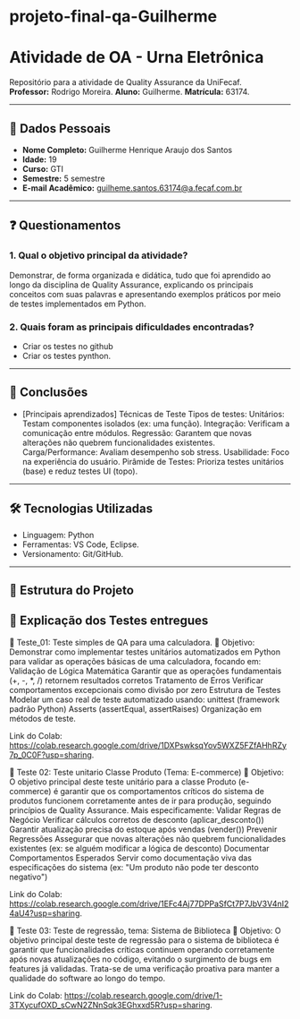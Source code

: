 # projeto-final-qa-Guilherme

# Atividade de OA - Urna Eletrônica

Repositório para a atividade de Quality Assurance da UniFecaf.  
**Professor:** Rodrigo Moreira.
**Aluno:** Guilherme.
**Matrícula:** 63174.

---

## 📌 Dados Pessoais
- **Nome Completo:** Guilherme Henrique Araujo dos Santos
- **Idade:** 19
- **Curso:** GTI
- **Semestre:** 5 semestre
- **E-mail Acadêmico:** guilheme.santos.63174@a.fecaf.com.br

---

## ❓ Questionamentos

### 1. Qual o objetivo principal da atividade?  
Demonstrar, de forma organizada e didática, tudo que foi aprendido ao longo da disciplina de Quality Assurance, explicando os principais conceitos com suas palavras e apresentando exemplos práticos por meio de testes implementados em Python.

### 2. Quais foram as principais dificuldades encontradas?  
- Criar os testes no github
- Criar os testes pynthon.

---

## 📝 Conclusões
- [Principais aprendizados]
Técnicas de Teste
Tipos de testes:
Unitários: Testam componentes isolados (ex: uma função).
Integração: Verificam a comunicação entre módulos.
Regressão: Garantem que novas alterações não quebrem funcionalidades existentes.
Carga/Performance: Avaliam desempenho sob stress.
Usabilidade: Foco na experiência do usuário.
Pirâmide de Testes: Prioriza testes unitários (base) e reduz testes UI (topo). 

---

## 🛠 Tecnologias Utilizadas
- Linguagem: Python  
- Ferramentas:  VS Code, Eclipse.  
- Versionamento: Git/GitHub.

---

## 📂 Estrutura do Projeto
## 📂 Explicação dos Testes entregues

📂 Teste_01: Teste simples de QA para uma calculadora.
🎯 Objetivo: Demonstrar como implementar testes unitários automatizados em Python para validar as operações básicas de uma calculadora, focando em:
Validação de Lógica Matemática
Garantir que as operações fundamentais (+, -, *, /) retornem resultados corretos
Tratamento de Erros
Verificar comportamentos excepcionais como divisão por zero
Estrutura de Testes
Modelar um caso real de teste automatizado usando:
unittest (framework padrão Python)
Asserts (assertEqual, assertRaises)
Organização em métodos de teste.

Link do Colab: https://colab.research.google.com/drive/1DXPswksqYov5WXZ5FZfAHhRZy7p_0C0F?usp=sharing.

📂 Teste 02: Teste unitario Classe Produto (Tema: E-commerce)
🎯 Objetivo: O objetivo principal deste teste unitário para a classe Produto (e-commerce) é garantir que os comportamentos críticos do sistema de produtos funcionem corretamente antes de ir para produção, seguindo princípios de Quality Assurance. Mais especificamente:
Validar Regras de Negócio
Verificar cálculos corretos de desconto (aplicar_desconto())
Garantir atualização precisa do estoque após vendas (vender())
Prevenir Regressões
Assegurar que novas alterações não quebrem funcionalidades existentes (ex: se alguém modificar a lógica de desconto)
Documentar Comportamentos Esperados
Servir como documentação viva das especificações do sistema (ex: "Um produto não pode ter desconto negativo")

Link do Colab: https://colab.research.google.com/drive/1EFc4Aj77DPPaSfCt7P7JbV3V4nI24aU4?usp=sharing.

📂 Teste 03: Teste de regressão, tema: Sistema de Biblioteca
🎯 Objetivo: O objetivo principal deste teste de regressão para o sistema de biblioteca é garantir que funcionalidades críticas continuem operando corretamente após novas atualizações no código, evitando o surgimento de bugs em features já validadas. Trata-se de uma verificação proativa para manter a qualidade do software ao longo do tempo.

Link do Colab: https://colab.research.google.com/drive/1-3TXycufOXD_sCwN2ZNnSqk3EGhxxd5R?usp=sharing.

